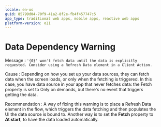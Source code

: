 ```yaml
---
locale: en-us
guid: 85799d04-70f9-41a2-8f2e-fb4f457747c5
app_type: traditional web apps, mobile apps, reactive web apps
platform-version: o11
---
```


# Data Dependency Warning

Message
:   `'{0}' won't fetch data until the data is explicitly requested. Consider using a Refresh Data element in a Client Action.`

Cause
:   Depending on how you set up your data sources, they can fetch data when the screen loads, or only when the fetching is triggered. In this case, you have data source in your app that never fetches data: the Fetch property is set to Only on demands, but there's no event that triggers getting the data.  

Recommendation
:    A way of fixing this warning is to place a Refresh Data element in the flow, which triggers the data fetching and then populates the UI the data source is bound to. Another way is to set the **Fetch** property to **At start**, to have the data loaded automatically.
